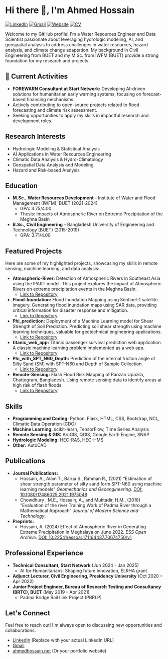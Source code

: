 # Hi there 👋, I'm Ahmed Hossain

[![LinkedIn](https://img.shields.io/badge/LinkedIn-%230077B5.svg?style=for-the-badge&logo=linkedin&logoColor=white)][linkedin]
[![Gmail](https://img.shields.io/badge/Gmail-%23EA4335.svg?style=for-the-badge&logo=gmail&logoColor=white)][gmail]
[![Website](https://img.shields.io/badge/Website-My_Portfolio-blue)][website]
[![CV](https://img.shields.io/badge/CV-View_Online-blue)][cv]

Welcome to my GitHub profile! I'm a Water Resources Engineer and Data Scientist passionate about leveraging hydrologic modeling, AI, and geospatial analysis to address challenges in water resources, hazard analysis, and climate change adaptation. My background in Civil Engineering from BUET and my M.Sc. from IWFM (BUET) provide a strong foundation for my research and projects.

[linkedin]: https://www.linkedin.com/in/your-linkedin-profile-url  (Replace with your actual LinkedIn URL)
[gmail]: mailto:ahmed.hossain100@gmail.com
[website]: https://ahmedhossain.net (Or your portfolio website)
[cv]: [https://ppl-ai-file-upload.s3.amazonaws.com/web/direct-files/57976917/05e11791-f40f-484f-8bd2-a8a88a605374/CV-Ahmed-Hossain.pdf](https://ppl-ai-file-upload.s3.amazonaws.com/web/direct-files/57976917/05e11791-f40f-484f-48d2-a8a88a605374/CV-Ahmed-Hossain.pdf)

## 💼 Current Activities

*   **FOREWARN Consultant at Start Network:** Developing AI-driven solutions for humanitarian early warning systems, focusing on forecast-based financing mechanisms.
*   Actively contributing to open-source projects related to flood forecasting and climate risk assessment.
*   Seeking opportunities to apply my skills in impactful research and development roles.

## Research Interests

*   Hydrologic Modeling & Statistical Analysis
*   AI Applications in Water Resources Engineering
*   Climatic Data Analysis & Hydro-Climatology
*   Geospatial Data Analysis and Modeling
*   Hazard and Risk-based Analysis

## Education

*   **M.Sc., Water Resources Development** - Institute of Water and Flood Management (IWFM), BUET (2021-2024)
    *   GPA: 3.75/4.00
    *   Thesis: Impacts of Atmospheric River on Extreme Precipitation of the Meghna Basin
*   **B.Sc., Civil Engineering** - Bangladesh University of Engineering and Technology (BUET) (2015-2019)
    *   GPA: 3.71/4.00

## Featured Projects

Here are some of my highlighted projects, showcasing my skills in remote sensing, machine learning, and data analysis:

*   **Atmospheric-River:** Detection of Atmospheric Rivers in Southeast Asia using the IPART model.  This project explores the impact of Atmospheric Rivers on extreme precipitation events in the Meghna Basin.
    *   [Link to Repository](https://github.com/ahmedhossain100/Atmospheric-River)
*   **Flood-Inundation:** Flood Inundation Mapping using Sentinel-1 satellite imagery.  Generating flood inundation maps using SAR data, providing critical information for disaster response and mitigation.
    *   [Link to Repository](https://github.com/ahmedhossain100/Flood-Inundation)
*   **Phi\_prediction:** Deployment of a Machine Learning model for Shear Strength of Soil Prediction.  Predicting soil shear strength using machine learning techniques, valuable for geotechnical engineering applications.
    *   [Link to Repository](https://github.com/ahmedhossain100/Phi_prediction)
*   **titanic\_web\_app:** Titanic passenger survival prediction web application. A classic machine learning problem implemented as a web app.
    *   [Link to Repository](https://github.com/ahmedhossain100/titanic_web_app)
*   **Phi\_with\_SPT\_N60\_Depth:** Prediction of the internal friction angle of Silty Sand (SM) with SPT-N60 and Depth of Sample Collection.
    *   [Link to Repository](https://github.com/ahmedhossain100/Phi_with\_SPT\_N60\_Depth)
*   **Remote-Sensing:** Flash Flood Risk Mapping of Raozan Upazila, Chattogram, Bangladesh.  Using remote sensing data to identify areas at high risk of flash floods.
    *   [Link to Repository](https://github.com/ahmedhossain100/Remote-Sensing)

## Skills

*   **Programming and Coding:** Python, Flask, HTML, CSS, Bootstrap, NCL, Climatic Data Operation (CDO)
*   **Machine Learning:** scikit-learn, TensorFlow, Time Series Analysis
*   **Remote Sensing & GIS:** ArcGIS, QGIS, Google Earth Engine, SNAP
*   **Hydrologic Modeling:** HEC-RAS, HEC-HMS
*   **Other:** AutoCAD

## Publications

*   **Journal Publications:**
    *   Hossain, A., Alam T., Barua S., Rahman R., (2021) “Estimation of shear strength parameter of silty sand form SPT-N60 using machine learning models” *Geomechanics and Geoengineering*.  [DOI: 10.1080/17486025.2021.1975048](https://doi.org/10.1080/17486025.2021.1975048)
    *   Chowdhury , M.E., Hossain, A., and Muktadir, H.M., (2018) “Evaluation of the river Training Work of Padma River through a Mathematical Approach” *Journal of Modern Science and Technology*.
*   **Preprints:**
    *   Hossain, A. (2024) Effect of Atmospheric River in Generating Extreme Precipitation in Meghalaya on June 2022. *ESS Open Archive*. [DOI: 10.22541/essoar.171164437.70674750/v1](https://doi.org/10.22541/essoar.171164437.70674750/v1)


## Professional Experience

*   **Technical Consultant, Start Network** (Jun 2024 - Jan 2025)
    *   AI for Humanitarians: Shaping future innovation, ELRHA grant
*   **Adjunct Lecturer, Civil Engineering, Presidency University** (Oct 2020 – Apr 2022)
*   **Junior Project Engineer, Bureau of Research Testing and Consultancy (BRTC), BUET** (May 2019 – Apr 2021)
    *   Padma Bridge Rail Link Project (PBRLP)

## Let's Connect

Feel free to reach out! I'm always open to discussing new opportunities and collaborations.

*   [LinkedIn](https://www.linkedin.com/in/your-linkedin-profile-url) (Replace with your actual LinkedIn URL)
*   [Gmail](mailto:ahmed.hossain100@gmail.com)
*   [ahmedhossain.net](https://ahmedhossain.net) (Or your portfolio website)
